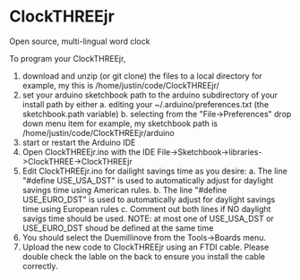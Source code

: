ClockTHREEjr
============

Open source, multi-lingual word clock

To program your ClockTHREEjr, 
1. download and unzip (or git clone) the files to a local directory
   for example, my this is /home/justin/code/ClockTHREEjr/
2. set your arduino sketchbook path to the arduino subdirectory of your install path by either 
    a. editing your ~/.arduino/preferences.txt (the sketchbook.path variable)
    b. selecting from the "File->Preferences" drop down menu item
    for example, my sketchbook path is /home/justin/code/ClockTHREEjr/arduino
3. start or restart the Arduino IDE
4. Open ClockTHREEjr.ino with the IDE
   File->Sketchbook->libraries->ClockTHREE->ClockTHREEjr
5. Edit ClockTHREEjr.ino for dailight savings time as you desire:
   a. The line "#define USE_USA_DST" is used to automatically adjust for daylight savings time using American rules.
   b. The line "#define USE_EURO_DST" is used to automatically adjust for daylight savings time using European rules
   c. Comment out both lines if NO daylight savigs time should be used.
   NOTE: at most one of USE_USA_DST or USE_EURO_DST shoud be defined at the same time
6. You should select the Duemillinove from the Tools->Boards menu.
7. Upload the new code to ClockTHREEjr using an FTDI cable.  Please double check the lable on the back to ensure you install the cable correctly.
